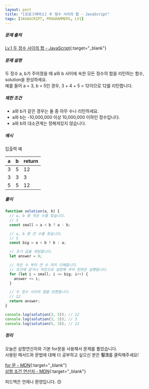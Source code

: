 ```yaml
---
layout: post
title: "[프로그래머스] 두 정수 사이의 합 - JavaScript"
tags: [JAVASCRIPT, PROGRAMMERS, LV1]
---
```


##### 문제 출처

[Lv.1 두 정수 사이의 합 - JavaScript](https://programmers.co.kr/learn/courses/30/lessons/12912?language=javascript){:target="\_blank"}

##### 문제 설명

두 정수 a, b가 주어졌을 때 a와 b 사이에 속한 모든 정수의 합을 리턴하는 함수, solution을 완성하세요.<br />
예를 들어 a = 3, b = 5인 경우, 3 + 4 + 5 = 12이므로 12를 리턴합니다.

##### 제한 조건

- a와 b가 같은 경우는 둘 중 아무 수나 리턴하세요.
- a와 b는 -10,000,000 이상 10,000,000 이하인 정수입니다.
- a와 b의 대소관계는 정해져있지 않습니다.

##### 예시

입출력 예

| a   | b   | return |
| --- | --- | ------ |
| 3   | 5   | 12     |
| 3   | 3   | 3      |
| 5   | 5   | 12     |

##### 풀이

```javascript
function solution(a, b) {
  // a, b 중 작은 수를 찾습니다.
  // 3
  const small = a < b ? a : b;

  // a, b 중 큰 수를 찾습니다.
  // 5
  const big = a < b ? b : a;

  // 초기 값을 셋팅합니다.
  let answer = 0;

  // 작은 수 부터 큰 수 까지 더해줍니다.
  // 조건에 같거나 작은으로 설정해 주어 한번은 실행됩니다.
  for (let i = small; i <= big; i++) {
    answer += i;
  }

  // 두 정수 사이의 합을 반환합니다.
  // 12
  return answer;
}

console.log(solution(3, 5)); // 12
console.log(solution(3, 3)); // 3
console.log(solution(5, 3)); // 12
```

##### 정리

오늘은 삼항연산자와 기본 for문을 사용해서 문제를 풀었습니다.<br />
사용된 메서드와 문법에 대해 더 공부하고 싶으신 분은 **링크**를 클릭해주세요!

[for 문 - MDN](https://developer.mozilla.org/ko/docs/Web/JavaScript/Reference/Statements/for){:target="\_blank"}<br />
[삼항 조건 연산자 - MDN](https://developer.mozilla.org/ko/docs/Web/JavaScript/Reference/Operators/Conditional_Operator){:target="\_blank"}

피드백은 언제나 환영입니다. 😊
